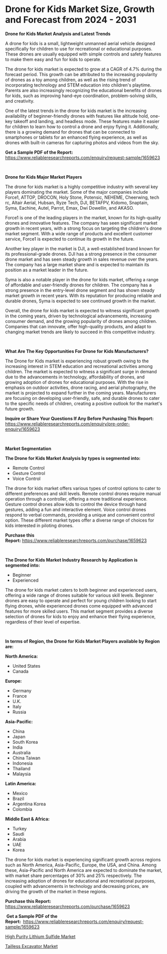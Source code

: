 <p><h1>Drone for Kids Market Size, Growth and Forecast from 2024 - 2031</h1></p><p><strong>Drone for Kids Market Analysis and Latest Trends</strong></p>
<p><p>A drone for kids is a small, lightweight unmanned aerial vehicle designed specifically for children to use for recreational or educational purposes. These drones are usually equipped with simple controls and safety features to make them easy and fun for kids to operate.</p><p>The drone for kids market is expected to grow at a CAGR of 4.7% during the forecast period. This growth can be attributed to the increasing popularity of drones as a toy among children, as well as the rising trend of incorporating technology and STEM education into children's playtime. Parents are also increasingly recognizing the educational benefits of drones for kids, such as improving hand-eye coordination, problem-solving skills, and creativity.</p><p>One of the latest trends in the drone for kids market is the increasing availability of beginner-friendly drones with features like altitude hold, one-key takeoff and landing, and headless mode. These features make it easier for children to learn how to control a drone and enjoy flying it. Additionally, there is a growing demand for drones that can be connected to smartphones or tablets for an enhanced flying experience, as well as drones with built-in cameras for capturing photos and videos from the sky.</p></p>
<p><strong>Get a Sample PDF of the Report:&nbsp;</strong> <a href="https://www.reliableresearchreports.com/enquiry/request-sample/1659623">https://www.reliableresearchreports.com/enquiry/request-sample/1659623</a></p>
<p>&nbsp;</p>
<p><strong>Drone for Kids Major Market Players</strong></p>
<p><p>The drone for kids market is a highly competitive industry with several key players dominating the market. Some of the major companies include Force1, ATTOP, DROCON, Holy Stone, Potensic, NEHEME, Cheerwing, tech rc, Altair Aerial, Hubsan, Ryze Tech, DJI, BETAFPV, Kidomo, Snaptain, Syma, Eachine, Autel, Parrot, Emax, Dwi Dowellin, and AKASO.</p><p>Force1 is one of the leading players in the market, known for its high-quality drones and innovative features. The company has seen significant market growth in recent years, with a strong focus on targeting the children's drone market segment. With a wide range of products and excellent customer service, Force1 is expected to continue its growth in the future.</p><p>Another key player in the market is DJI, a well-established brand known for its professional-grade drones. DJI has a strong presence in the consumer drone market and has seen steady growth in sales revenue over the years. The company has a large market share and is expected to maintain its position as a market leader in the future.</p><p>Syma is also a notable player in the drone for kids market, offering a range of affordable and user-friendly drones for children. The company has a strong presence in the entry-level drone segment and has shown steady market growth in recent years. With its reputation for producing reliable and durable drones, Syma is expected to see continued growth in the market.</p><p>Overall, the drone for kids market is expected to witness significant growth in the coming years, driven by technological advancements, increasing consumer demand, and the growing popularity of drones among children. Companies that can innovate, offer high-quality products, and adapt to changing market trends are likely to succeed in this competitive industry.</p></p>
<p>&nbsp;</p>
<p><strong>What Are The Key Opportunities For Drone for Kids Manufacturers?</strong></p>
<p><p>The Drone for Kids market is experiencing robust growth owing to the increasing interest in STEM education and recreational activities among children. The market is expected to witness a significant surge in demand due to the advancements in technology, affordability of drones, and growing adoption of drones for educational purposes. With the rise in emphasis on outdoor activities, drone racing, and aerial photography, the market is projected to expand further in the coming years. Manufacturers are focusing on developing user-friendly, safe, and durable drones to cater to the specific needs of children, creating a positive outlook for the market's future growth.</p></p>
<p><strong>Inquire or Share Your Questions If Any Before Purchasing This Report:</strong> <a href="https://www.reliableresearchreports.com/enquiry/pre-order-enquiry/1659623">https://www.reliableresearchreports.com/enquiry/pre-order-enquiry/1659623</a></p>
<p>&nbsp;</p>
<p><strong>Market Segmentation</strong></p>
<p><strong>The Drone for Kids Market Analysis by types is segmented into:</strong></p>
<p><ul><li>Remote Control</li><li>Gesture Control</li><li>Voice Control</li></ul></p>
<p><p>The drone for kids market offers various types of control options to cater to different preferences and skill levels. Remote control drones require manual operation through a controller, offering a more traditional experience. Gesture control drones allow kids to control the device through hand gestures, adding a fun and interactive element. Voice control drones respond to verbal commands, providing a unique and convenient control option. These different market types offer a diverse range of choices for kids interested in piloting drones.</p></p>
<p><strong>Purchase this Report:&nbsp;</strong><a href="https://www.reliableresearchreports.com/purchase/1659623">https://www.reliableresearchreports.com/purchase/1659623</a></p>
<p>&nbsp;</p>
<p><strong>The Drone for Kids Market Industry Research by Application is segmented into:</strong></p>
<p><ul><li>Beginner</li><li>Experienced</li></ul></p>
<p><p>The drone for kids market caters to both beginner and experienced users, offering a wide range of drones suitable for various skill levels. Beginner drones are easy to operate and perfect for young children looking to start flying drones, while experienced drones come equipped with advanced features for more skilled users. This market segment provides a diverse selection of drones for kids to enjoy and enhance their flying experience, regardless of their level of expertise.</p></p>
<p>&nbsp;</p>
<p><strong>In terms of Region, the Drone for Kids Market Players available by Region are:</strong></p>
<p>
    <p> <strong> North America: </strong>
        <ul>
            <li>United States</li>
            <li>Canada</li>
        </ul>
        </p> 
    <p> <strong> Europe: </strong>
        <ul>
            <li>Germany</li>
            <li>France</li>
            <li>U.K.</li>
            <li>Italy</li>
            <li>Russia</li>
        </ul>
        </p> 
    <p> <strong> Asia-Pacific: </strong>
        <ul>
            <li>China</li>
            <li>Japan</li>
            <li>South Korea</li>
            <li>India</li>
            <li>Australia</li>
            <li>China Taiwan</li>
            <li>Indonesia</li>
            <li>Thailand</li>
            <li>Malaysia</li>
        </ul>
        </p> 
    <p> <strong> Latin America: </strong>
        <ul>
            <li>Mexico</li>
            <li>Brazil</li>
            <li>Argentina Korea</li>
            <li>Colombia</li>
        </ul>
        </p> 
    <p> <strong> Middle East & Africa: </strong>
        <ul>
            <li>Turkey</li>
            <li>Saudi</li>
            <li>Arabia</li>
            <li>UAE</li>
            <li>Korea</li>
        </ul>
    </p>
    </p>
<p><p>The drone for kids market is experiencing significant growth across regions such as North America, Asia-Pacific, Europe, the USA, and China. Among these, Asia-Pacific and North America are expected to dominate the market, with market share percentages of 30% and 25% respectively. The increasing adoption of drones for educational and recreational purposes, coupled with advancements in technology and decreasing prices, are driving the growth of the market in these regions.</p></p>
<p><strong>Purchase this Report: </strong><a href="https://www.reliableresearchreports.com/purchase/1659623">https://www.reliableresearchreports.com/purchase/1659623</a></p>
<p>&nbsp;<strong>Get a Sample PDF of the Report:&nbsp;&nbsp;</strong><a href="https://www.reliableresearchreports.com/enquiry/request-sample/1659623">https://www.reliableresearchreports.com/enquiry/request-sample/1659623</a></p>
<p><strong></strong></p>
<p><p><a href="https://github.com/jodemen/Market-Research-Report-List-1/blob/main/high-purity-lithium-sulfide-market.md">High Purity Lithium Sulfide Market</a></p><p><a href="https://github.com/jj19131/Market-Research-Report-List-1/blob/main/tailless-excavator-market.md">Tailless Excavator Market</a></p></p>